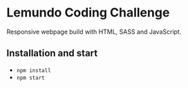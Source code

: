 # Lemundo Coding Challenge

Responsive webpage build with HTML, SASS and JavaScript.

## Installation and start

- `npm install`
- `npm start`
